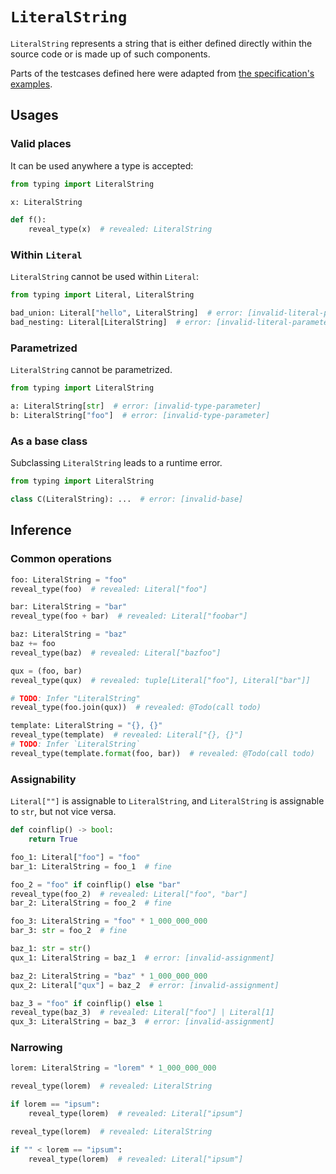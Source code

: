 # `LiteralString`

`LiteralString` represents a string that is either defined directly within the source code or is
made up of such components.

Parts of the testcases defined here were adapted from [the specification's examples][1].

## Usages

### Valid places

It can be used anywhere a type is accepted:

```py
from typing import LiteralString

x: LiteralString

def f():
    reveal_type(x)  # revealed: LiteralString
```

### Within `Literal`

`LiteralString` cannot be used within `Literal`:

```py
from typing import Literal, LiteralString

bad_union: Literal["hello", LiteralString]  # error: [invalid-literal-parameter]
bad_nesting: Literal[LiteralString]  # error: [invalid-literal-parameter]
```

### Parametrized

`LiteralString` cannot be parametrized.

```py
from typing import LiteralString

a: LiteralString[str]  # error: [invalid-type-parameter]
b: LiteralString["foo"]  # error: [invalid-type-parameter]
```

### As a base class

Subclassing `LiteralString` leads to a runtime error.

```py
from typing import LiteralString

class C(LiteralString): ...  # error: [invalid-base]
```

## Inference

### Common operations

```py
foo: LiteralString = "foo"
reveal_type(foo)  # revealed: Literal["foo"]

bar: LiteralString = "bar"
reveal_type(foo + bar)  # revealed: Literal["foobar"]

baz: LiteralString = "baz"
baz += foo
reveal_type(baz)  # revealed: Literal["bazfoo"]

qux = (foo, bar)
reveal_type(qux)  # revealed: tuple[Literal["foo"], Literal["bar"]]

# TODO: Infer "LiteralString"
reveal_type(foo.join(qux))  # revealed: @Todo(call todo)

template: LiteralString = "{}, {}"
reveal_type(template)  # revealed: Literal["{}, {}"]
# TODO: Infer `LiteralString`
reveal_type(template.format(foo, bar))  # revealed: @Todo(call todo)
```

### Assignability

`Literal[""]` is assignable to `LiteralString`, and `LiteralString` is assignable to `str`, but not
vice versa.

```py
def coinflip() -> bool:
    return True

foo_1: Literal["foo"] = "foo"
bar_1: LiteralString = foo_1  # fine

foo_2 = "foo" if coinflip() else "bar"
reveal_type(foo_2)  # revealed: Literal["foo", "bar"]
bar_2: LiteralString = foo_2  # fine

foo_3: LiteralString = "foo" * 1_000_000_000
bar_3: str = foo_2  # fine

baz_1: str = str()
qux_1: LiteralString = baz_1  # error: [invalid-assignment]

baz_2: LiteralString = "baz" * 1_000_000_000
qux_2: Literal["qux"] = baz_2  # error: [invalid-assignment]

baz_3 = "foo" if coinflip() else 1
reveal_type(baz_3)  # revealed: Literal["foo"] | Literal[1]
qux_3: LiteralString = baz_3  # error: [invalid-assignment]
```

### Narrowing

```py
lorem: LiteralString = "lorem" * 1_000_000_000

reveal_type(lorem)  # revealed: LiteralString

if lorem == "ipsum":
    reveal_type(lorem)  # revealed: Literal["ipsum"]

reveal_type(lorem)  # revealed: LiteralString

if "" < lorem == "ipsum":
    reveal_type(lorem)  # revealed: Literal["ipsum"]
```

[1]: https://typing.readthedocs.io/en/latest/spec/literal.html#literalstring
